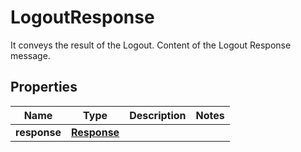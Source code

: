 

# LogoutResponse

It conveys the result of the Logout. Content of the Logout Response message.

## Properties

| Name | Type | Description | Notes |
|------------ | ------------- | ------------- | -------------|
|**response** | [**Response**](Response.md) |  |  |




